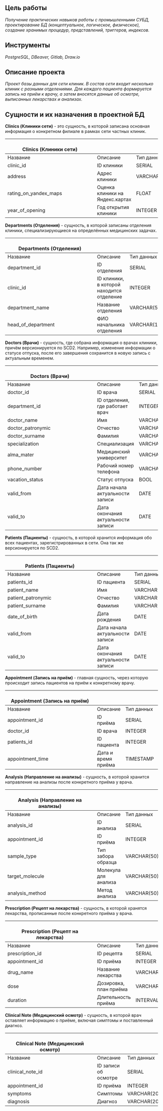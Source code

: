 
## Цель работы
*Получение практических навыков работы с промышленными СУБД, проектирование БД (концептуальное, логическое, физическое), создание хранимых процедур, представлений, триггеров, индексов.*
## Инструменты
*PostgreSQL, DBeaver, Gitlab, Draw.io*
## Описание проекта
*Проект базы данных для сети клиник. В состав сети входит несколько клиник с разными отделениями. Для каждого пациента формируется запись на приём к врачу, а затем вносятся данные об осмотре, выписанных лекарствах и анализах.*
## Сущности и их назначения в проектной БД
**Clinics (Клиники сети)** - это сущность, в которой записана основная информация о конкретном филиале в рамках сети частных клиник.

|                                                                   Clinics (Клиники сети) |                                 |              |             |
| ---------------------------------------------------------------------------------------- | ------------------------------- | ------------ | ----------- |
| Название                                                                                 | Описание                        | Тип данных   | Ограничения |
| clinic_id                                                                                | ID клиники                      | SERIAL       | PK          |
| address                                                                                  | Адрес клиники                   | VARCHAR(200) | NOT NULL    |
| rating_on_yandex_maps                                                                    | Оценка клиники на Яндекс.картах | FLOAT        |             |
| year_of_opening                                                                          | Год открытия клиники            | INTEGER      |             |

**Departments (Отделения)** - сущность, в которой записаны отделения клиники, специализирующиеся на определённых медицинских задачах. 

|                                                                   Departments (Отделения) |                                           |              |             |
| ----------------------------------------------------------------------------------------- | ----------------------------------------- | ------------ | ----------- |
| Название                                                                                  | Описание                                  | Тип данных   | Ограничения |
| department_id                                                                             | ID отделения                              | SERIAL       | PK          |
| clinic_id                                                                                 | ID клиники, в которой находится отделение | INTEGER      | FK          |
| department_name                                                                           | Название отделения                        | VARCHAR(50)  | NOT NULL    |
| head_of_department                                                                        | ФИО начальника отделения                  | VARCHAR(100) |             |

**Doctors (Врачи)** - сущность, где собрана информация о врачах клиники, причём версионируется по SCD2. Например, изменение информации о статусе отпуска, после его завершения сохранится в новую запись с актуальным временем.

|                                                                   Doctors (Врачи) |                                    |              |             |
| --------------------------------------------------------------------------------- | ---------------------------------- | ------------ | ----------- |
| Название                                                                          | Описание                           | Тип данных   | Ограничения |
| doctor_id                                                                         | ID врача                           | SERIAL       | PK          |
| department_id                                                                     | ID отделения, где работает врач    | INTEGER      | FK          |
| doctor_name                                                                       | Имя                                | VARCHAR(50)  | NOT NULL    |
| doctor_patronymic                                                                 | Отчество                           | VARCHAR(50)  | NOT NULL    |
| doctor_surname                                                                    | Фамилия                            | VARCHAR(50)  | NOT NULL    |
| specialization                                                                    | Специализация                      | VARCHAR(50)  | NOT NULL    |
| alma_mater                                                                        | Медицинский университет            | VARCHAR(100) |             |
| phone_number                                                                      | Рабочий номер телефона             | VARCHAR(20)  |             |
| vacation_status                                                                   | Статус отпуска                     | BOOL         |             |
| valid_from                                                                        | Дата начала актуальности записи    | DATE         |             |
| valid_to                                                                          | Дата окончания актуальности записи | DATE         |             |

**Patients (Пациенты)** - сущность, в которой хранится информация обо всех пациентах, зарегистрированных в сети. Она  так же версионируется по SCD2.

|                                                                   Patients (Пациенты) |                                    |             |             |
| ------------------------------------------------------------------------------------- | ---------------------------------- | ----------- | ----------- |
| Название                                                                              | Описание                           | Тип данных  | Ограничения |
| patients_id                                                                           | ID пациента                        | SERIAL      | PK          |
| patient_name                                                                          | Имя                                | VARCHAR(50) | NOT NULL    |
| patient_patronymic                                                                    | Отчество                           | VARCHAR(50) | NOT NULL    |
| patient_surname                                                                       | Фамилия                            | VARCHAR(50) | NOT NULL    |
| date_of_birth                                                                         | Дата рождения                      | DATE        |             |
| valid_from                                                                            | Дата начала актуальности записи    | DATE        |             |
| valid_to                                                                              | Дата окончания актуальности записи | DATE        |             |

**Appointment (Запись на приём)** - главная сущность, через которую происходит запись пациентов на приём к конкретному врачу. 

|                                                                   Appointment (Запись на приём) |                     |            |             |
| ----------------------------------------------------------------------------------------------- | ------------------- | ---------- | ----------- |
| Название                                                                                        | Описание            | Тип данных | Ограничения |
| appointment_id                                                                                  | ID приёма           | SERIAL     | PK          |
| doctor_id                                                                                       | ID врача            | INTEGER    | FK          |
| patients_id                                                                                     | ID пациента         | INTEGER    | FK          |
| appointment_time                                                                                | Дата и время приёма | TIMESTAMP  | NOT NULL    |

**Analysis (Направление на анализы)** - сущность, в которой хранится направление на анализы после конкретного приёма у врача.

|                                                                   Analysis (Направление на анализы) |                      |             |             |
| --------------------------------------------------------------------------------------------------- | -------------------- | ----------- | ----------- |
| Название                                                                                            | Описание             | Тип данных  | Ограничения |
| analysis_id                                                                                         | ID анализа           | SERIAL      | PK          |
| appointment_id                                                                                      | ID приёма            | INTEGER     | FK          |
| sample_type                                                                                         | Тип забора образца   | VARCHAR(50) |             |
| target_molecule                                                                                     | Молекула для анализа | VARCHAR(50) | NOT NULL    |
| analysis_method                                                                                     | Метод анализа        | VARCHAR(50) |             |

**Prescription (Рецепт на лекарства)** - сущность, в которой хранятся лекарства, прописанные после конкретного приёма у врача.

|                                                                   Prescription (Рецепт на лекарства) |                        |             |             |
| ---------------------------------------------------------------------------------------------------- | ---------------------- | ----------- | ----------- |
| Название                                                                                             | Описание               | Тип данных  | Ограничения |
| prescription_id                                                                                      | ID рецепта             | SERIAL      | PK          |
| appointment_id                                                                                       | ID приёма              | INTEGER     | FK          |
| drug_name                                                                                            | Название лекарства     | VARCHAR(50) | NOT NULL    |
| dose                                                                                                 | Дозировка, план приёма | VARCHAR(50) |             |
| duration                                                                                             | Длительность приёма    | INTERVAL    |             |

**Clinical Note (Медицинский осмотр)** - сущность, в которой врач оставляет информацию о приёме, включая симптомы и поставленный диагноз.

|                                                                   Clinical Note (Медицинский осмотр) |                      |              |             |
| ---------------------------------------------------------------------------------------------------- | -------------------- | ------------ | ----------- |
| Название                                                                                             | Описание             | Тип данных   | Ограничения |
| clinical_note_id                                                                                     | ID записи об осмотре | SERIAL       | PK          |
| appointment_id                                                                                       | ID приёма            | INTEGER      | FK          |
| symptoms                                                                                             | Симптомы             | VARCHAR(200) |             |
| diagnosis                                                                                            | Диагноз              | VARCHAR(200) | NOT NULL    |
